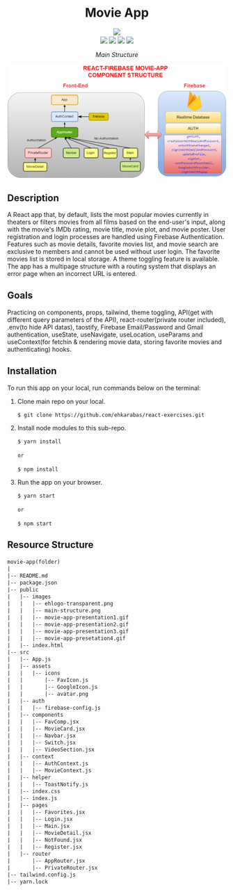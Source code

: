 <div align=center>
	<h1>Movie App</h1>
</div>

<div align="center">
	<a href="https://movie-app-ehkarabas.netlify.app/">
		<img src="https://img.shields.io/badge/live-%23.svg?&style=for-the-badge&logo=www&logoColor=white%22&color=black">
	</a>
	<br>
	<img src="./public/images/movie-app-presentation1.gif"/>
	<img src="./public/images/movie-app-presentation2.gif"/>
	<img src="./public/images/movie-app-presentation3.gif"/>
	<img src="./public/images/movie-app-presentation4.gif"/>
	<p><i>Main Structure</i></p>
	<img src="./public/images/main-structure.png"/>
</div>

## Description

A React app that, by default, lists the most popular movies currently in theaters or filters movies from all films based on the end-user's input, along with the movie's IMDb rating, movie title, movie plot, and movie poster. User registration and login processes are handled using Firebase Authentication. Features such as movie details, favorite movies list, and movie search are exclusive to members and cannot be used without user login. The favorite movies list is stored in local storage. A theme toggling feature is available. The app has a multipage structure with a routing system that displays an error page when an incorrect URL is entered.

## Goals

Practicing on components, props, tailwind, theme toggling, API(get with different query parameters of the API), react-router(private router included), .env(to hide API datas), taostify, Firebase Email/Password and Gmail authentication, useState, useNavigate, useLocation, useParams and useContext(for fetchin & rendering movie data, storing favorite movies and authenticating) hooks.

## Installation

To run this app on your local, run commands below on the terminal:

1. Clone main repo on your local.
    ```shell
    $ git clone https://github.com/ehkarabas/react-exercises.git
    ```

2. Install node modules to this sub-repo.
    ```shell
    $ yarn install
    
    or

    $ npm install
    ```

3. Run the app on your browser.
    ```shell
    $ yarn start
    
    or

    $ npm start
    ```

## Resource Structure 

```
movie-app(folder)
|
|-- README.md
|-- package.json
|-- public
|   |-- images
|   |   |-- ehlogo-transparent.png
|   |   |-- main-structure.png
|   |   |-- movie-app-presentation1.gif
|   |   |-- movie-app-presentation2.gif
|   |   |-- movie-app-presentation3.gif
|   |   |-- movie-app-presetation4.gif
|   |-- index.html
|-- src
|   |-- App.js
|   |-- assets
|   |   |-- icons
|   |       |-- FavIcon.js
|   |       |-- GoogleIcon.js
|   |       |-- avatar.png
|   |-- auth
|   |   |-- firebase-config.js
|   |-- components
|   |   |-- FavComp.jsx
|   |   |-- MovieCard.jsx
|   |   |-- Navbar.jsx
|   |   |-- Switch.jsx
|   |   |-- VideoSection.jsx
|   |-- context
|   |   |-- AuthContext.js
|   |   |-- MovieContext.js
|   |-- helper
|   |   |-- ToastNotify.js
|   |-- index.css
|   |-- index.js
|   |-- pages
|   |   |-- Favorites.jsx
|   |   |-- Login.jsx
|   |   |-- Main.jsx
|   |   |-- MovieDetail.jsx
|   |   |-- NotFound.jsx
|   |   |-- Register.jsx
|   |-- router
|       |-- AppRouter.jsx
|       |-- PrivateRouter.jsx
|-- tailwind.config.js
|-- yarn.lock
```